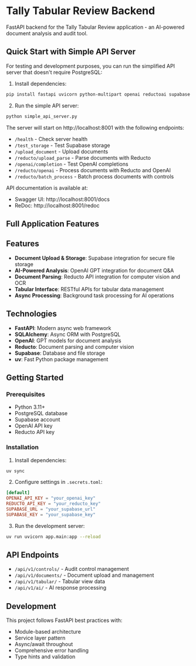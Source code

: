 # Tally Tabular Review Backend

FastAPI backend for the Tally Tabular Review application - an AI-powered document analysis and audit tool.

## Quick Start with Simple API Server

For testing and development purposes, you can run the simplified API server that doesn't require PostgreSQL:

1. Install dependencies:
```bash
pip install fastapi uvicorn python-multipart openai reductoai supabase httpx
```

2. Run the simple API server:
```bash
python simple_api_server.py
```

The server will start on http://localhost:8001 with the following endpoints:
- `/health` - Check server health
- `/test_storage` - Test Supabase storage
- `/upload_document` - Upload documents
- `/reducto/upload_parse` - Parse documents with Reducto
- `/openai/completion` - Test OpenAI completions
- `/reducto/openai` - Process documents with Reducto and OpenAI
- `/reducto/batch_process` - Batch process documents with controls

API documentation is available at:
- Swagger UI: http://localhost:8001/docs
- ReDoc: http://localhost:8001/redoc

## Full Application Features

## Features

- **Document Upload & Storage**: Supabase integration for secure file storage
- **AI-Powered Analysis**: OpenAI GPT integration for document Q&A
- **Document Parsing**: Reducto API integration for computer vision and OCR
- **Tabular Interface**: RESTful APIs for tabular data management
- **Async Processing**: Background task processing for AI operations

## Technologies

- **FastAPI**: Modern async web framework
- **SQLAlchemy**: Async ORM with PostgreSQL
- **OpenAI**: GPT models for document analysis
- **Reducto**: Document parsing and computer vision
- **Supabase**: Database and file storage
- **uv**: Fast Python package management

## Getting Started

### Prerequisites

- Python 3.11+
- PostgreSQL database
- Supabase account
- OpenAI API key
- Reducto API key

### Installation

1. Install dependencies:
```bash
uv sync
```

2. Configure settings in `.secrets.toml`:
```toml
[default]
OPENAI_API_KEY = "your_openai_key"
REDUCTO_API_KEY = "your_reducto_key"
SUPABASE_URL = "your_supabase_url"
SUPABASE_KEY = "your_supabase_key"
```

3. Run the development server:
```bash
uv run uvicorn app.main:app --reload
```

## API Endpoints

- `/api/v1/controls/` - Audit control management
- `/api/v1/documents/` - Document upload and management
- `/api/v1/tabular/` - Tabular view data
- `/api/v1/ai/` - AI response processing

## Development

This project follows FastAPI best practices with:
- Module-based architecture
- Service layer pattern
- Async/await throughout
- Comprehensive error handling
- Type hints and validation 